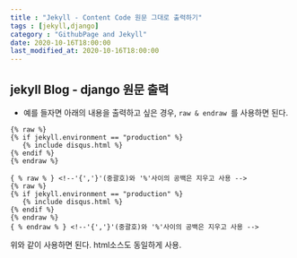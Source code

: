 ```yaml
---
title : "Jekyll - Content Code 원문 그대로 출력하기"
tags : [jekyll,django]
category : "GithubPage and Jekyll"
date: 2020-10-16T18:00:00
last_modified_at: 2020-10-16T18:00:00
---
```

## jekyll Blog - django 원문 출력
- 예를 들자면 아래의 내용을 출력하고 싶은 경우, `raw & endraw `를 사용하면 된다.

```django
{% raw %}
{% if jekyll.environment == "production" %}
   {% include disqus.html %}
{% endif %}
{% endraw %}
```

```django
{ % raw % } <!--'{','}'(중괄호)와 '%'사이의 공백은 지우고 사용 -->
{% raw %}
{% if jekyll.environment == "production" %}
   {% include disqus.html %}
{% endif %}
{% endraw %}
{ % endraw % } <!--'{','}'(중괄호)와 '%'사이의 공백은 지우고 사용 -->
```

위와 같이 사용하면 된다. html소스도 동일하게 사용.

